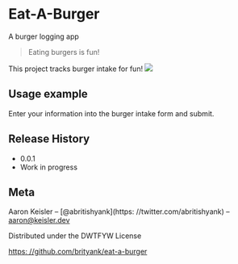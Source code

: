 # Eat-A-Burger
A burger logging app

> Eating burgers is fun!

This project tracks burger intake for fun!
![](header.png)

## Usage example

Enter your information into the burger intake form and submit.

## Release History

* 0.0.1
* Work in progress

## Meta

Aaron Keisler – [@abritishyank](https: //twitter.com/abritishyank) – aaron@keisler.dev

Distributed under the DWTFYW License

[https: //github.com/brityank/eat-a-burger](https://github.com/brityank/eat-a-burger)
